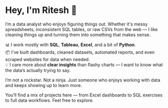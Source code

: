 # Hey, I'm Ritesh 👋

I’m a data analyst who enjoys figuring things out. Whether it's messy spreadsheets, inconsistent SQL tables, or raw CSVs from the web — I like cleaning things up and turning them into something that makes sense.

📊 I work mostly with **SQL**, **Tableau**, **Excel**, and a bit of **Python**.  
📦 I’ve built dashboards, cleaned datasets, automated reports, and even scraped websites for data when needed.  
💡 I care more about **clear insights** than flashy charts — I want to know what the data’s actually trying to say.

I’m not a rockstar. Not a ninja. Just someone who enjoys working with data and keeps showing up to learn more.

You’ll find a mix of projects here — from Excel dashboards to SQL exercises to full data workflows. Feel free to explore.
